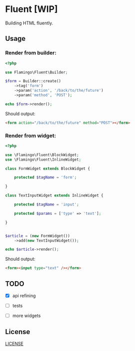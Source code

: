 # Fluent [WIP]

Building HTML fluently.


## Usage

### Render from builder:

```php
<?php

use Flamingo\Fluent\Builder;

$form = Builder::create()
    ->tag('form')
    ->param('action', '/back/to/the/future')
    ->param('method', 'POST');

echo $form->render();
```

Should output:

```html
<form action="/back/to/the/future" method="POST"></form>
```


### Render from widget:

```php
<?php

use \Flamingo\Fluent\BlockWidget;
use \Flamingo\Fluent\InlineWidget;

class FormWidget extends BlockWidget {

    protected $tagName = 'form';

}

class TextInputWidget extends InlineWidget {

    protected $tagName = 'input';

    protected $params = ['type' => 'text']; 

}


$article = (new FormWidget())
    ->add(new TextInputWidget());

echo $article->render();
```

Should output:

```html
<form><input type="text" /></form>
```


## TODO

- [x] api refining
- [ ] tests
- [ ] more widgets


## License

[LICENSE](LICENSE)
